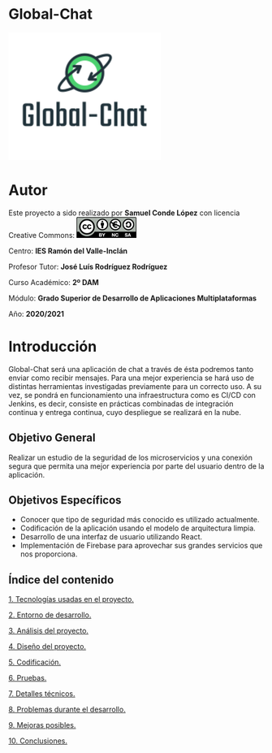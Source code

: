

# Global-Chat

![enter image description here](Im%C3%A1genes/icono.png)

# Autor

Este proyecto a sido realizado por **Samuel Conde López** con licencia Creative Commons: ![](https://github.com/iesvi/Proyectodam-1920-Alexis/raw/documentaci%C3%B3n/Licencia-Tipo2.png)

Centro: **IES Ramón del Valle-Inclán**

Profesor Tutor: **José Luís Rodríguez Rodríguez**

Curso Académico: **2º DAM**

Módulo: **Grado Superior de Desarrollo de Aplicaciones Multiplataformas**

Año: **2020/2021**

# Introducción

Global-Chat será una aplicación de chat a través de ésta podremos tanto enviar como recibir mensajes. Para una mejor experiencia se hará uso de distintas herramientas investigadas previamente para un correcto uso. A su vez, se pondrá en funcionamiento una infraestructura como es CI/CD con Jenkins, es decir, consiste en prácticas combinadas de integración continua y entrega continua, cuyo despliegue se realizará en la nube.

## Objetivo General

Realizar un estudio de la seguridad de los microservicios y una conexión segura que permita una mejor experiencia por parte del usuario dentro de la aplicación.

## Objetivos Específicos

 - Conocer que tipo de seguridad más conocido es utilizado actualmente.
 - Codificación de la aplicación usando el modelo de arquitectura limpia.
 - Desarrollo de una interfaz de usuario utilizando React.
 - Implementación de Firebase para aprovechar sus grandes servicios que nos proporciona.

## Índice del contenido

[1. Tecnologías usadas en el proyecto.](https://github.com/info-iesvi/proyectodam-samuelvalleinclan/blob/doc/tecnologias/Tecnologias.md)

[2. Entorno de desarrollo.](https://github.com/info-iesvi/proyectodam-samuelvalleinclan/blob/doc/entornoDesarrollo/EntornoDesarrollo.md)

[3.  Análisis del proyecto.](https://github.com/info-iesvi/proyectodam-samuelvalleinclan/blob/doc/analisis/Analisis.md)

[4. Diseño del proyecto.](https://github.com/info-iesvi/proyectodam-samuelvalleinclan/blob/doc/dise%C3%B1o/Dise%C3%B1o.md)

[5. Codificación.](https://github.com/info-iesvi/proyectodam-samuelvalleinclan/blob/doc/codificacion/Codificacion.md)

[6. Pruebas.](https://github.com/info-iesvi/proyectodam-samuelvalleinclan/blob/doc/pruebas/Pruebas.md)

[7. Detalles técnicos.](https://github.com/info-iesvi/proyectodam-samuelvalleinclan/blob/doc/detalles/Detalles.md)

[8. Problemas durante el desarrollo.](https://github.com/info-iesvi/proyectodam-samuelvalleinclan/blob/doc/problemas/Problemas.md)

[9. Mejoras posibles.](https://github.com/info-iesvi/proyectodam-samuelvalleinclan/blob/doc/mejoras/Mejoras.md)

[10. Conclusiones.](https://github.com/info-iesvi/proyectodam-samuelvalleinclan/blob/doc/conclusion/Conclusion.md)
